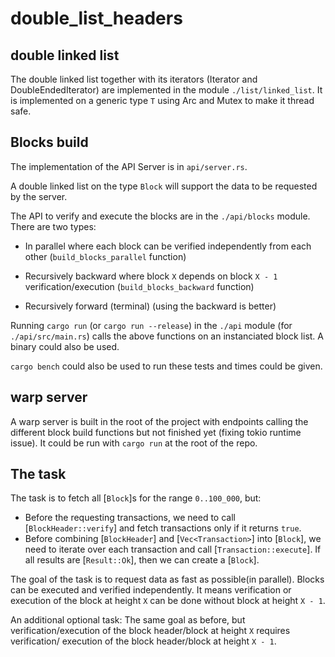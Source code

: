 # double_list_headers

## double linked list

The double linked list together with its iterators (Iterator and DoubleEndedIterator) are implemented in the module `./list/linked_list`. It is implemented on a generic type `T` using Arc and Mutex to make it thread safe.


## Blocks build

The implementation of the API Server is in `api/server.rs`.

A double linked list on the type `Block` will support the data to be requested by the server.

The API to verify and execute the blocks are in the `./api/blocks` module. There are two types:

* In parallel where each block can be verified independently from each other (`build_blocks_parallel` function)

* Recursively backward where block `X` depends on block `X - 1` verification/execution (`build_blocks_backward` function)

* Recursively forward (terminal) (using the backward is better)

Running `cargo run` (or `cargo run --release`) in the `./api` module (for `./api/src/main.rs`) calls the above functions on an instanciated block list. A binary could also be used.

`cargo bench` could also be used to run these tests and times could be given.


## warp server

A warp server is built in the root of the project with endpoints calling the different block build functions but not finished yet (fixing tokio runtime issue). It could be run with `cargo run` at the root of the repo.





## The task
 
  The task is to fetch all [`Block`]s for the range `0..100_000`,
 but:
 - Before the requesting transactions, we need to call
   [`BlockHeader::verify`]
  and fetch transactions only if it returns `true`.
  - Before combining [`BlockHeader`] and [`Vec<Transaction>`]
   into [`Block`], we need to
 iterate over each transaction and call
  [`Transaction::execute`]. If all results are [`Result::Ok`],
 then we can create a [`Block`].
  
   The goal of the task is to request data as fast as possible(in
  parallel). Blocks can be executed
  and verified independently. It means verification or execution
   of the block
   at height `X` can be done without block at height `X - 1`.

   An additional optional task: The same goal as before, but
   verification/execution of
   the block header/block at height `X` requires verification/
   execution of
   the block header/block at height `X - 1`.

